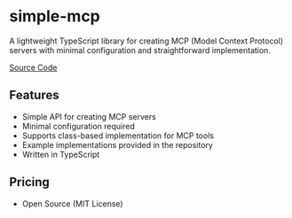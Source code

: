 # simple-mcp

A lightweight TypeScript library for creating MCP (Model Context Protocol) servers with minimal configuration and straightforward implementation.

[Source Code](https://github.com/ribeirogab/simple-mcp)

## Features
- Simple API for creating MCP servers
- Minimal configuration required
- Supports class-based implementation for MCP tools
- Example implementations provided in the repository
- Written in TypeScript

## Pricing
- Open Source (MIT License)